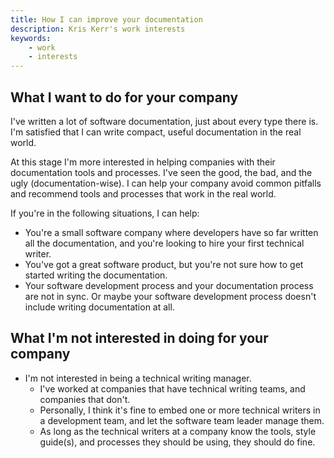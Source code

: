 ```yaml
---
title: How I can improve your documentation
description: Kris Kerr's work interests
keywords:
    - work
    - interests
---
```


## What I want to do for your company

I've written a lot of software documentation, just about every type there is. I'm satisfied that I can write compact, useful documentation in the real world.

At this stage I'm more interested in helping companies with their documentation tools and processes. I've seen the good, the bad, and the ugly (documentation-wise). I can help your company avoid common pitfalls and recommend tools and processes that work in the real world.

If you're in the following situations, I can help:
- You're a small software company where developers have so far written all the documentation, and you're looking to hire your first technical writer.
- You've got a great software product, but you're not sure how to get started writing the documentation.
- Your software development process and your documentation process are not in sync. Or maybe your software development process doesn't include writing documentation at all.

## What I'm not interested in doing for your company

- I'm not interested in being a technical writing manager.
    - I've worked at companies that have technical writing teams, and companies that don't.
    - Personally, I think it's fine to embed one or more technical writers in a development team, and let the software team leader manage them.
    - As long as the technical writers at a company know the tools, style guide(s), and processes they should be using, they should do fine.